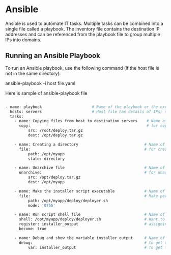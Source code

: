 # Ansible

Ansible is used to automate IT tasks. Multiple tasks can be combined into a single file called a playbook. The inventory file contains the destination IP addresses and can be referenced from the playbook file to group multiple IPs into domains.

## Running an Ansible Playbook

To run an Ansible playbook, use the following command (if the host file is not in the same directory):

ansible-playbook -i host file.yaml

Here is sample of ansible-playbook file

```bash

- name: playbook                      # Name of the playbook or the execution
  hosts: servers                      # Host file has details of IPs; make it [servers] and list the IPs below
  tasks:
    - name: Copying files from host to destination servers    # Name of the task
      copy:                                                   # for copy file/dir Use copy 
          src: /root/deploy.tar.gz
          dest: /opt/deploy.tar.gz

    - name: Creating a directory                             # Name of the task
      file:                                                  # for creating file/dir we use file 
          path: /opt/myapp
          state: directory

    - name: Unarchive file                                   # Name of the task
      unarchive:                                             # for unarchive file we use unarchive 
          src: /opt/deploy.tar.gz
          dest: /opt/myapp

    - name: Make the installer script executable             # Name of the task
      file:                                                  # Make permission changes in any file
          path: /opt/myapp/deploy/deployer.sh
          mode: '0755'                                       

    - name: Run script shell file                            # Name of the task
      shell: /opt/myapp/deploy/deployer.sh                   # Want to use shell in remote servers
      register: installer_output                             # assigning a variable
      become: true

    - name: Debug and show the variable installer_output     # Name of the task
      debug:                                                 # to get output of playbook result we use debug but we need to assign a variable before it use
          var: installer_output                              # To get the result
